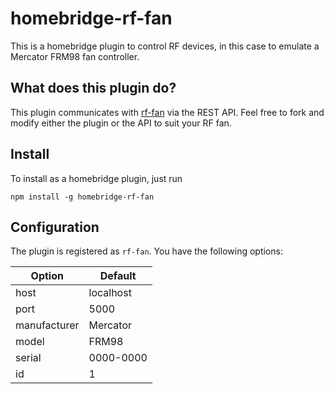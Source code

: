 # homebridge-rf-fan

This is a homebridge plugin to control RF devices, in this case to emulate a Mercator FRM98 fan controller.

## What does this plugin do?

This plugin communicates with [rf-fan](https://github.com/iandrewt/rf-fan) via the REST API. Feel free to fork and modify either the plugin or the API to suit your RF fan.

## Install

To install as a homebridge plugin, just run

```npm install -g homebridge-rf-fan```

## Configuration

The plugin is registered as `rf-fan`. You have the following options:

| Option       | Default   |
| ------------ | --------- |
| host         | localhost |
| port         | 5000      |
| manufacturer | Mercator  |
| model        | FRM98     |
| serial       | 0000-0000 |
| id           | 1         |
